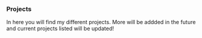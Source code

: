 ### Projects

In here you will find my different projects. More will be addded in the future and current projects listed will be updated!



